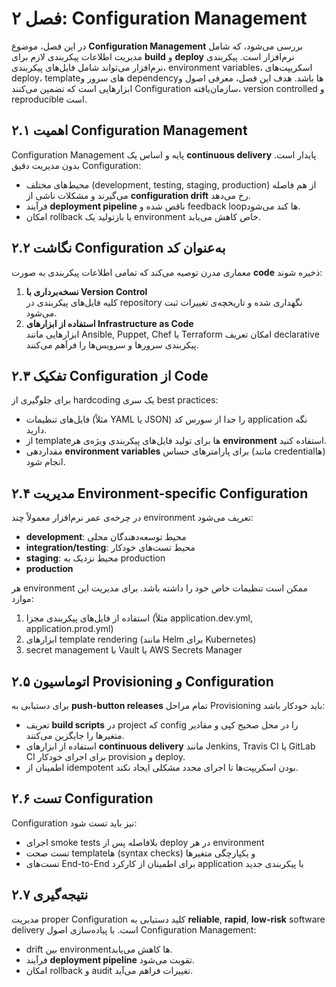
# فصل ۲: Configuration Management

در این فصل، موضوع **Configuration Management** بررسی می‌شود، که شامل مدیریت اطلاعات پیکربندی لازم برای **build** و **deploy** نرم‌افزار است. پیکربندی نرم‌افزار می‌تواند شامل فایل‌های پیکربندی، environment variables، اسکریپت‌های deploy، templateهای سرور و dependencyها باشد. هدف این فصل، معرفی اصول و ابزارهایی است که تضمین می‌کنند Configuration سازمان‌یافته، version controlled و reproducible است.

## ۲.۱ اهمیت Configuration Management

Configuration Management پایه و اساس یک **continuous delivery** پایدار است. بدون مدیریت دقیق Configuration:
- محیط‌های مختلف (development, testing, staging, production) از هم فاصله می‌گیرند و مشکلات ناشی از **configuration drift** رخ می‌دهد.
- فرآیند **deployment pipeline** ناقص شده و feedback loopها کند می‌شود.
- امکان rollback یا بازتولید یک environment خاص کاهش می‌یابد.

## ۲.۲ نگاشت Configuration به‌عنوان کد

معماری مدرن توصیه می‌کند که تمامی اطلاعات پیکربندی به صورت **code** ذخیره شوند:
1. **نسخه‌برداری با Version Control**  
   کلیه فایل‌های پیکربندی در repository نگهداری شده و تاریخچه‌ی تغییرات ثبت می‌شود.
2. **استفاده از ابزارهای Infrastructure as Code**  
   ابزارهایی مانند Ansible, Puppet, Chef یا Terraform امکان تعریف declarative پیکربندی سرورها و سرویس‌ها را فرآهم می‌کنند.

## ۲.۳ تفکیک Configuration از Code

برای جلوگیری از hardcoding یک سری best practices:
- فایل‌های تنظیمات (مثلاً YAML یا JSON) را جدا از سورس کد application نگه دارید.
- از templateها برای تولید فایل‌های پیکربندی ویژه‌ی هر **environment** استفاده کنید.
- مقداردهی **environment variables** برای پارامترهای حساس (مانند credentialها) انجام شود.

## ۲.۴ مدیریت Environment-specific Configuration

در چرخه‌ی عمر نرم‌افزار معمولاً چند environment تعریف می‌شود:
- **development**: محیط توسعه‌دهندگان محلی
- **integration/testing**: محیط تست‌های خودکار
- **staging**: محیط نزدیک به production
- **production**

هر environment ممکن است تنظیمات خاص خود را داشته باشد. برای مدیریت این موارد:
1. استفاده از فایل‌های پیکربندی مجزا (مثلاً application.dev.yml, application.prod.yml)
2. ابزارهای template rendering (مانند Helm برای Kubernetes)
3. secret management با Vault یا AWS Secrets Manager

## ۲.۵ اتوماسیون Provisioning و Configuration

برای دستیابی به **push-button releases** تمام مراحل Provisioning باید خودکار باشد:
- تعریف **build scripts** در project که config را در محل صحیح کپی و مقادیر متغیرها را جایگزین می‌کنند.
- استفاده از ابزارهای **continuous delivery** مانند Jenkins, Travis CI یا GitLab CI برای اجرای خودکار provision و deploy.
- اطمینان از idempotent بودن اسکریپت‌ها تا اجرای مجدد مشکلی ایجاد نکند.

## ۲.۶ تست Configuration

Configuration نیز باید تست شود:
- اجرای smoke tests بلافاصله پس از deploy در هر environment
- تست صحت templateها (syntax checks) و یکپارچگی متغیرها
- تست‌های End-to-End برای اطمینان از کارکرد application با پیکربندی جدید

## ۲.۷ نتیجه‌گیری

مدیریت proper Configuration کلید دستیابی به **reliable**, **rapid**, **low-risk** software delivery است. با پیاده‌سازی اصول Configuration Management:
- drift بین environmentها کاهش می‌یابد.
- فرآیند **deployment pipeline** تقویت می‌شود.
- امکان rollback و audit تغییرات فراهم می‌آید.
